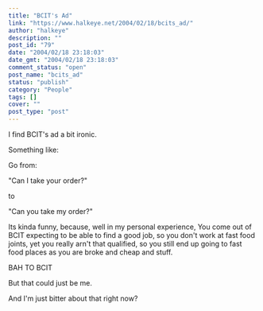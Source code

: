 ```yaml
---
title: "BCIT's Ad"
link: "https://www.halkeye.net/2004/02/18/bcits_ad/"
author: "halkeye"
description: ""
post_id: "79"
date: "2004/02/18 23:18:03"
date_gmt: "2004/02/18 23:18:03"
comment_status: "open"
post_name: "bcits_ad"
status: "publish"
category: "People"
tags: []
cover: ""
post_type: "post"
---
```


I find BCIT's ad a bit ironic.

Something like:

Go from:  

"Can I take your order?"  

to  

"Can you take my order?"

Its kinda funny, because, well in my personal experience, You come out of BCIT expecting to be able to find a good job, so you don't work at fast food joints, yet you really arn't that qualified, so you still end up going to fast food places as you are broke and cheap and stuff.

BAH TO BCIT

But that could just be me.

And I'm just bitter about that right now?